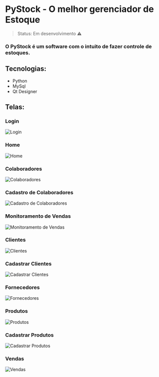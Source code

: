 # PyStock - O melhor gerenciador de Estoque

> Status: Em desenvolvimento ⚠️

### O PyStock é um software com o intuito de fazer controle de estoques.

## Tecnologias:

+ Python
+ MySql
+ Qt Designer

## Telas:

### Login
![Login](https://user-images.githubusercontent.com/84943777/126876852-d6871f1c-2b15-4d1d-a2eb-9ec75dd9967a.png)

### Home
![Home](https://user-images.githubusercontent.com/84943777/129497159-81d981f9-968e-421f-b34a-f45166a530c5.png)

### Colaboradores
![Colaboradores](https://user-images.githubusercontent.com/84943777/129497171-554bba6e-6b3c-4654-9863-432c42c83b27.png)

### Cadastro de Colaboradores
![Cadastro de Colaboradores](https://user-images.githubusercontent.com/84943777/129497173-bda20b9a-79bd-4906-bacf-49c5336e800d.png)

### Monitoramento de Vendas
![Monitoramento de Vendas](https://user-images.githubusercontent.com/84943777/129497209-55104224-8464-4b5c-b8e5-f7fdba2319e5.png)

### Clientes
![Clientes](https://user-images.githubusercontent.com/84943777/129497244-f3ea6c9d-05e2-4735-a109-7d404445bb69.png)

### Cadastrar Clientes
![Cadastrar Clientes](https://user-images.githubusercontent.com/84943777/129497256-b91846a0-c192-475c-8a13-ee645b78f5a4.png)

### Fornecedores
![Fornecedores](https://user-images.githubusercontent.com/84943777/129497179-e06b529e-eaa8-444b-886b-19a4f366a67c.png)

### Produtos
![Produtos](https://user-images.githubusercontent.com/84943777/129497216-e4c8d72f-0844-4b2a-8524-1b68a0d2cd23.PNG)

### Cadastrar Produtos
![Cadastrar Produtos](https://user-images.githubusercontent.com/84943777/129497221-6701eda9-a35d-4671-82ff-0e0fcf394fd6.PNG)

### Vendas
![Vendas](https://user-images.githubusercontent.com/84943777/129497508-36a43d00-6fe2-4932-9044-2e126362b948.PNG)


